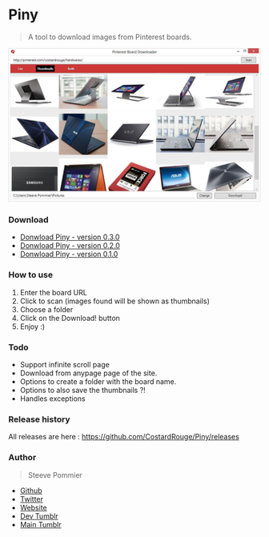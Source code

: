 Piny
====
> A tool to download images from Pinterest boards.

![Example](Assets/PinySS.PNG "Piny screenshoot")

### Download

* [Donwload Piny - version 0.3.0](https://github.com/CostardRouge/Piny/releases/download/0.3.0/Piny-v0.3.0-Windows.zip "Third release")
* [Donwload Piny - version 0.2.0](https://github.com/CostardRouge/Piny/releases/download/0.2.0/Piny-v0.2.0-Windows.zip "Second release")
* [Donwload Piny - version 0.1.0](https://github.com/CostardRouge/Piny/releases/download/0.1.0/Piny-v0.1.0-Windows.zip "First release")

### How to use

1. Enter the board URL
2. Click to scan (images found will be shown as thumbnails)
3. Choose a folder
4. Click on the Download! button
5. Enjoy :)

### Todo

* Support infinite scroll page
* Download from anypage page of the site.
* Options to create a folder with the board name.
* Options to also save the thumbnails ?!
* Handles exceptions

### Release history

All releases are here : https://github.com/CostardRouge/Piny/releases

### Author
> Steeve Pommier

* [Github](https://github.com/CostardRouge)
* [Twitter](https://twitter.com/LeBlousonRouge)
* [Website](http://www.mncorp.net)
* [Dev Tumblr](http://lastrevision.tumblr.com)
* [Main Tumblr](http://costardrouge.tumblr.com/)